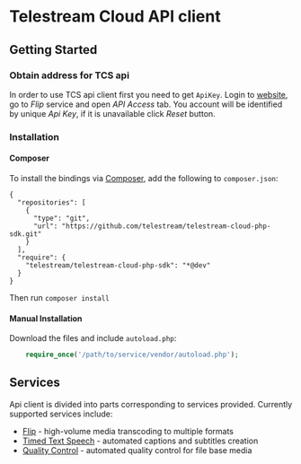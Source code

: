 # Telestream Cloud API client

## Getting Started
### Obtain address for TCS api
In order to use TCS api client first you need to get `ApiKey`. Login to [website](https://cloud.telestream.net/console), go to *Flip* service and open *API Access* tab.
You account will be identified by unique *Api Key*, if it is unavailable click *Reset* button.


### Installation


#### Composer

To install the bindings via [Composer](http://getcomposer.org/), add the following to `composer.json`:

```
{
  "repositories": [
    {
      "type": "git",
      "url": "https://github.com/telestream/telestream-cloud-php-sdk.git"
    }
  ],
  "require": {
    "telestream/telestream-cloud-php-sdk": "*@dev"
  }
}
```

Then run `composer install`


#### Manual Installation

Download the files and include `autoload.php`:

```php
    require_once('/path/to/service/vendor/autoload.php');
```

## Services
Api client is divided into parts corresponding to services provided. Currently supported services include:
- [Flip](TelestreamCloudFlip/README.md) - high-volume media transcoding to multiple formats
- [Timed Text Speech](TelestreamCloudTts/README.md) - automated captions and subtitles creation
- [Quality Control](TelestreamCloudQc/README.md) - automated quality control for file base media
